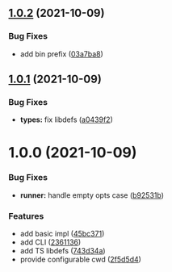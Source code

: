 ## [1.0.2](https://github.com/antongolub/glob-runner/compare/v1.0.1...v1.0.2) (2021-10-09)


### Bug Fixes

* add bin prefix ([03a7ba8](https://github.com/antongolub/glob-runner/commit/03a7ba84811e0f529b36db4cb3fc867a999ab288))

## [1.0.1](https://github.com/antongolub/glob-runner/compare/v1.0.0...v1.0.1) (2021-10-09)


### Bug Fixes

* **types:** fix libdefs ([a0439f2](https://github.com/antongolub/glob-runner/commit/a0439f2141d81ad78e74a9671b00ed27a86a6126))

# 1.0.0 (2021-10-09)


### Bug Fixes

* **runner:** handle empty opts case ([b92531b](https://github.com/antongolub/glob-runner/commit/b92531b0929097de1a900e00379a96af70a1d16d))


### Features

* add basic impl ([45bc371](https://github.com/antongolub/glob-runner/commit/45bc371844eee5e2787c34346f833330e6b45f52))
* add CLI ([2361136](https://github.com/antongolub/glob-runner/commit/2361136586687e96965da08bfbbc272fbf363d09))
* add TS libdefs ([743d34a](https://github.com/antongolub/glob-runner/commit/743d34a28244ddee86d319c16ad03b2b774f5021))
* provide configurable cwd ([2f5d5d4](https://github.com/antongolub/glob-runner/commit/2f5d5d4c03ce7cfbc9a71f3382e0f9d6d71f5319))
